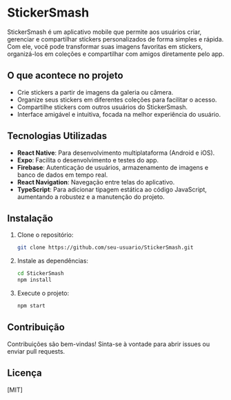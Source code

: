 
# StickerSmash


StickerSmash é um aplicativo mobile que permite aos usuários criar, gerenciar e compartilhar stickers personalizados de forma simples e rápida. Com ele, você pode transformar suas imagens favoritas em stickers, organizá-los em coleções e compartilhar com amigos diretamente pelo app.

## O que acontece no projeto

- Crie stickers a partir de imagens da galeria ou câmera.
- Organize seus stickers em diferentes coleções para facilitar o acesso.
- Compartilhe stickers com outros usuários do StickerSmash.
- Interface amigável e intuitiva, focada na melhor experiência do usuário.

## Tecnologias Utilizadas

- **React Native**: Para desenvolvimento multiplataforma (Android e iOS).
- **Expo**: Facilita o desenvolvimento e testes do app.
- **Firebase**: Autenticação de usuários, armazenamento de imagens e banco de dados em tempo real.
- **React Navigation**: Navegação entre telas do aplicativo.
- **TypeScript**: Para adicionar tipagem estática ao código JavaScript, aumentando a robustez e a manutenção do projeto.

## Instalação

1. Clone o repositório:
   ```bash
   git clone https://github.com/seu-usuario/StickerSmash.git
   ```
2. Instale as dependências:
   ```bash
   cd StickerSmash
   npm install
   ```
3. Execute o projeto:
   ```bash
   npm start
   ```

## Contribuição

Contribuições são bem-vindas! Sinta-se à vontade para abrir issues ou enviar pull requests.

## Licença

[MIT]

